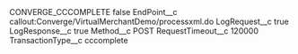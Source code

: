 <?xml version="1.0" encoding="UTF-8"?>
<CustomMetadata xmlns="http://soap.sforce.com/2006/04/metadata" xmlns:xsi="http://www.w3.org/2001/XMLSchema-instance" xmlns:xsd="http://www.w3.org/2001/XMLSchema">
    <label>CONVERGE_CCCOMPLETE</label>
    <protected>false</protected>
    <values>
        <field>EndPoint__c</field>
        <value xsi:type="xsd:string">callout:Converge/VirtualMerchantDemo/processxml.do</value>
    </values>
    <values>
        <field>LogRequest__c</field>
        <value xsi:type="xsd:boolean">true</value>
    </values>
    <values>
        <field>LogResponse__c</field>
        <value xsi:type="xsd:boolean">true</value>
    </values>
    <values>
        <field>Method__c</field>
        <value xsi:type="xsd:string">POST</value>
    </values>
    <values>
        <field>RequestTimeout__c</field>
        <value xsi:type="xsd:string">120000</value>
    </values>
    <values>
        <field>TransactionType__c</field>
        <value xsi:type="xsd:string">cccomplete</value>
    </values>
</CustomMetadata>

